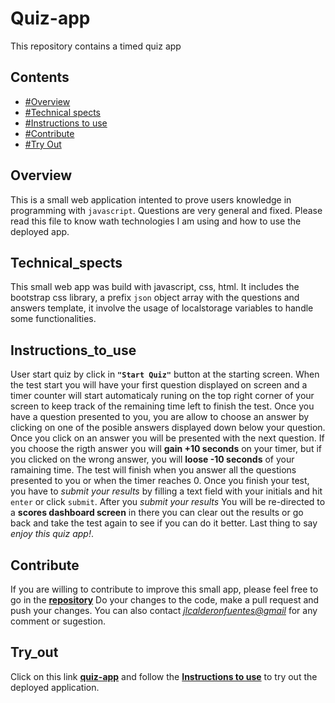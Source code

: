 # Quiz-app
This repository contains a timed quiz app

## Contents
- [#Overview]('#Overview')
- [#Technical spects]('#Technical_spects')
- [#Instructions to use]('#Instructions_to_use')
- [#Contribute]('#Contribute')
- [#Try Out]('#Try_out')

## Overview
This is a small web application intented to prove users knowledge in programming with `javascript`. Questions are very general and fixed. Please read this file to know wath technologies I am using and how to use the deployed app.

## Technical_spects
This small web app was build with javascript, css, html. It includes the bootstrap css library, a prefix `json` object array with the questions and answers template, it involve the usage of localstorage variables to handle some functionalities.

## Instructions_to_use
User start quiz by click in **`"Start Quiz"`** button at the starting screen. When the test start you will have your first question displayed on screen and a timer counter will start automaticaly runing on the top right corner of your screen to keep track of the remaining time left to finish the test. Once you have a question presented to you, you are allow to choose an answer by clicking on one of the posible answers displayed down below your question. Once you click on an answer you will be presented with the next question. If you choose the rigth answer you will **gain +10 seconds** on your timer, but if you clicked on the wrong answer, you will **loose -10 seconds** of your ramaining time. The test will finish when you answer all the questions presented to you or when the timer reaches 0. Once you finish your test, you have to *submit your results* by filling a text field with your initials and hit `enter` or click `submit`. After you *submit your results* You will be re-directed to a **scores dashboard screen** in there you can clear out the results or go back and take the test again to see if you can do it better. Last thing to say *enjoy this quiz app!*.

## Contribute
If you are willing to contribute to improve this small app, please feel free to go in the [**repository**]('https://github.com/jlcalderon/quiz-app') Do your changes to the code, make a pull request and push your changes. You can also contact [*jlcalderonfuentes@gmail*]('jlcalderonfuentes@gmail') for any comment or sugestion.

## Try_out
Click on this link [**quiz-app**]('https://jlcalderon.github.io/quiz-app/') and follow the [**Instructions to use**]('#Instructions_to_use') to try out the deployed application.